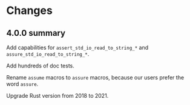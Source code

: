 # Changes

## 4.0.0 summary

Add capabilities for `assert_std_io_read_to_string_*` and `assure_std_io_read_to_string_*`.

Add hundreds of doc tests.

Rename `assume` macros to `assure` macros, because our users prefer the word `assure`.

Upgrade Rust version from 2018 to 2021.
